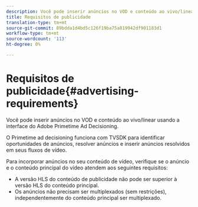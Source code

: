 ```yaml
---
description: Você pode inserir anúncios no VOD e conteúdo ao vivo/linear usando a interface do Adobe Primetime Ad Decisioning.
title: Requisitos de publicidade
translation-type: tm+mt
source-git-commit: 89bdda1d4bd5c126f19ba75a819942df901183d1
workflow-type: tm+mt
source-wordcount: '113'
ht-degree: 0%

---
```



# Requisitos de publicidade{#advertising-requirements}

Você pode inserir anúncios no VOD e conteúdo ao vivo/linear usando a interface do Adobe Primetime Ad Decisioning.

O Primetime ad decisioning funciona com TVSDK para identificar oportunidades de anúncios, resolver anúncios e inserir anúncios resolvidos em seus fluxos de vídeo.

Para incorporar anúncios no seu conteúdo de vídeo, verifique se o anúncio e o conteúdo principal do vídeo atendem aos seguintes requisitos:

* A versão HLS do conteúdo de publicidade não pode ser superior à versão HLS do conteúdo principal.
* Os anúncios não precisam ser multiplexados (sem restrições), independentemente do conteúdo principal ser multiplexado.

